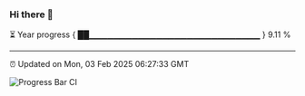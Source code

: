 ### Hi there 👋

⏳ Year progress { ██▁▁▁▁▁▁▁▁▁▁▁▁▁▁▁▁▁▁▁▁▁▁▁▁▁▁▁▁ } 9.11 %

---

⏰ Updated on Mon, 03 Feb 2025 06:27:33 GMT

![Progress Bar CI](https://github.com/liununu/liununu/workflows/Progress%20Bar%20CI/badge.svg)

